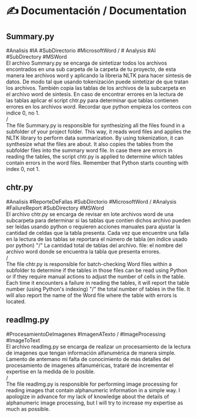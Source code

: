 # ✍️ Documentación / Documentation
## Summary.py
#Analisis #IA #SubDirectorio #MicrosoftWord / # Analysis #AI #SubDirectory #MSWord  
El archivo Summary.py se encarga de sintetizar todos los archivos encontrados en una sub carpeta de la carpeta de tu proyecto, de esta manera lee archivos word y aplicando la libreria NLTK para hacer síntesis de datos. De modo tal que usando tokenización puede sintetizar de que tratan los archivos. También copia las tablas de los archivos de la subcarpeta en el archivo word de sintesis. En caso de encontrar errores en la lectura de las tablas aplicar el script chtr.py para determinar que tablas contienen errores en los archivos  word. Recordar que python empieza los conteos con indice 0, no 1.  
/  
The file Summary.py is responsible for synthesizing all the files found in a subfolder of your project folder. This way, it reads word files and applies the NLTK library to perform data summarization. By using tokenization, it can synthesize what the files are about. It also copies the tables from the subfolder files into the summary word file. In case there are errors in reading the tables, the script chtr.py is applied to determine which tables contain errors in the word files. Remember that Python starts counting with index 0, not 1.  

## chtr.py
#Analisis #ReporteDeFallas #SubDirctorio #MicrosoftWord / #Analysis #FailureReport #SubDirectory #MSWord  
El archivo chtr.py se encarga de revisar en lote archivos word de una subcarpeta para determinar si las tablas que contien dichos archivo pueden ser leídas usando python o requieren acciones manuales para ajustar la cantidad de celdas que la tabla presenta. Cada vez que encuentre una falla en la lectura de las tablas se reportara el número de tabla (en índice usado por python) "/" La cantidad total de tablas del archivo. file: el nombre del archivo word donde se encuentra la tabla que presenta errores.  
/  
The file chtr.py is responsible for batch-checking Word files within a subfolder to determine if the tables in those files can be read using Python or if they require manual actions to adjust the number of cells in the table. Each time it encounters a failure in reading the tables, it will report the table number (using Python's indexing) "/" the total number of tables in the file. It will also report the name of the Word file where the table with errors is located.  

## readImg.py
#ProcesamientoDeImagenes #ImagenATexto / #ImageProcessing #ImageToText  
El archivo readImg.py se encarga de realizar un procesamiento de la lectura de imagenes que tengan información alfanumérica de manera simple. Lamento de antemano mi falta de conocimiento de más detalles del procesamiento de imagenes alfanuméricas, trataré de incrementar el expertise en la medida de lo posible.  
/  
The file readImg.py is responsible for performing image processing for reading images that contain alphanumeric information in a simple way. I apologize in advance for my lack of knowledge about the details of alphanumeric image processing, but I will try to increase my expertise as much as possible.  
